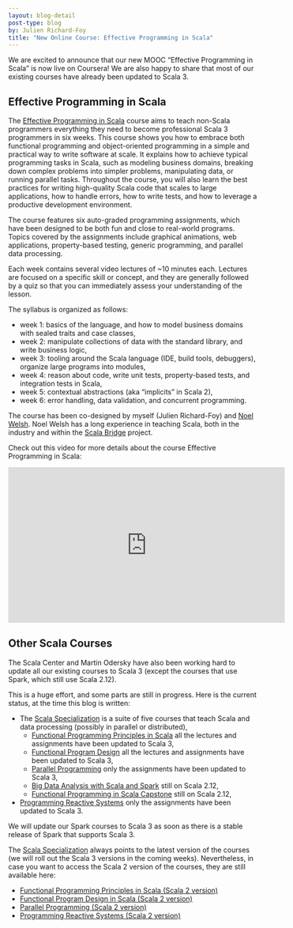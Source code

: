 ```yaml
---
layout: blog-detail
post-type: blog
by: Julien Richard-Foy
title: "New Online Course: Effective Programming in Scala"
---
```


We are excited to announce that our new MOOC “Effective Programming in Scala” is now
live on Coursera! We are also happy to share that most of our existing courses have already
been updated to Scala 3.

## Effective Programming in Scala

The [Effective Programming in Scala] course aims to teach non-Scala programmers everything
they need to become professional Scala 3 programmers in six weeks. This course shows you how
to embrace both functional programming and object-oriented programming in a simple and
practical way to write software at scale. It explains how to achieve typical programming
tasks in Scala, such as modeling business domains, breaking down complex problems into
simpler problems, manipulating data, or running parallel tasks. Throughout the course, you
will also learn the best practices for writing high-quality Scala code that scales to large
applications, how to handle errors, how to write tests, and how to leverage a productive
development environment.

The course features six auto-graded programming assignments, which have been designed to
be both fun and close to real-world programs. Topics covered by the assignments include
graphical animations, web applications, property-based testing, generic programming,
and parallel data processing.

Each week contains several video lectures of ~10 minutes each. Lectures are focused on
a specific skill or concept, and they are generally followed by a quiz so that you
can immediately assess your understanding of the lesson.

The syllabus is organized as follows:

- week 1: basics of the language, and how to model business
  domains with sealed traits and case classes,
- week 2: manipulate collections of data with the standard library,
  and write business logic,
- week 3: tooling around the Scala language (IDE, build tools,
  debuggers), organize large programs into modules,
- week 4: reason about code, write unit tests, property-based tests, and
  integration tests in Scala,
- week 5: contextual abstractions (aka “implicits” in Scala 2),
- week 6: error handling, data validation, and concurrent programming.

The course has been co-designed by myself (Julien Richard-Foy) and [Noel Welsh].
Noel Welsh has a long experience in teaching Scala, both in the industry and
within the [Scala Bridge] project.

Check out this video for more details about the course Effective Programming in Scala:

<div style="text-align: center;">
  <iframe width="560" height="315" src="https://www.youtube.com/embed/MSDJ7ehjrqo" title="Effective Programming in Scala teaser" frameborder="0" allow="accelerometer; autoplay; clipboard-write; encrypted-media; gyroscope; picture-in-picture" allowfullscreen></iframe>
</div>

## Other Scala Courses

The Scala Center and Martin Odersky have also been working hard to update all our
existing courses to Scala 3 (except the courses that use Spark, which still use
Scala 2.12).

This is a huge effort, and some parts are still in progress. Here is the current
status, at the time this blog is written:

- The [Scala Specialization] is a suite of five courses that teach Scala and
  data processing (possibly in parallel or distributed),
  - [Functional Programming Principles in Scala] all the lectures and
    assignments have been updated to Scala 3,
  - [Functional Program Design] all the lectures and assignments have been
    updated to Scala 3,
  - [Parallel Programming] only the assignments have been updated to Scala 3,
  - [Big Data Analysis with Scala and Spark] still on Scala 2.12,
  - [Functional Programming in Scala Capstone] still on Scala 2.12,
- [Programming Reactive Systems] only the assignments have been updated to Scala 3.

We will update our Spark courses to Scala 3 as soon as there is a stable release of
Spark that supports Scala 3.

The [Scala Specialization] always points to the latest version of the courses (we
will roll out the Scala 3 versions in the coming weeks).
Nevertheless, in case you want to access the Scala 2 version of the courses, they
are still available here:

- [Functional Programming Principles in Scala (Scala 2 version)]
- [Functional Program Design in Scala (Scala 2 version)]
- [Parallel Programming (Scala 2 version)]
- [Programming Reactive Systems (Scala 2 version)]

[Effective Programming in Scala]: https://www.coursera.org/learn/effective-scala
[Noel Welsh]: https://noelwelsh.com/
[Scala Bridge]: https://scalabridge.org/
[Scala Specialization]: https://www.coursera.org/specializations/scala
[Functional Programming Principles in Scala]: https://www.coursera.org/learn/progfun1
[Functional Program Design]: https://www.coursera.org/learn/progfun2
[Parallel Programming]: https://www.coursera.org/learn/parprog1
[Big Data Analysis with Scala and Spark]: https://www.coursera.org/learn/scala-spark-big-data
[Functional Programming in Scala Capstone]: https://www.coursera.org/learn/scala-capstone
[Programming Reactive Systems]: https://www.coursera.org/learn/scala-akka-reactive
[Functional Programming Principles in Scala (Scala 2 version)]: https://www.coursera.org/learn/scala2-functional-programming
[Functional Program Design in Scala (Scala 2 version)]: https://www.coursera.org/learn/scala2-functional-program-design
[Parallel Programming (Scala 2 version)]: https://www.coursera.org/learn/scala2-parrallel-programming
[Programming Reactive Systems (Scala 2 version)]: https://www.coursera.org/learn/scala2-akka-reactive
